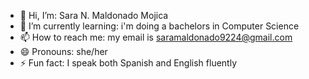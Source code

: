 - 👋 Hi, I’m: Sara N. Maldonado Mojica
- 🌱 I’m currently learning: i'm doing a bachelors in Computer Science 
- 📫 How to reach me: my email is saramaldonado9224@gmail.com
- 😄 Pronouns: she/her
- ⚡ Fun fact: I speak both Spanish and English fluently

<!---
SaraMaldonadoMojica/SaraMaldonadoMojica is a ✨ special ✨ repository because its `README.md` (this file) appears on your GitHub profile.
You can click the Preview link to take a look at your changes.
--->
